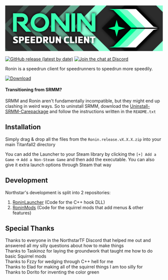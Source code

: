 ![](https://raw.githubusercontent.com/TF2SR/Ronin/main/assets/ronin-banner.jpg)

[![GitHub release (latest by date)](https://img.shields.io/github/v/release/TF2SR/Ronin?color=49fcb4&style=for-the-badge)](https://github.com/TF2SR/Ronin/releases)
[![Join the chat at Discord](https://img.shields.io/badge/tf2sr-discord-7289DA.svg?style=for-the-badge)](https://northstar.tf/discord)

Ronin is a speedrun client for speedrunners to speedrun more speedily.

[![Download](https://img.shields.io/badge/download-49fcb4?style=for-the-badge)](https://github.com/TF2SR/Ronin/releases)

#### Transitioning from SRMM?

SRMM and Ronin aren't fundamentally incompatible, but they might end up clashing in weird ways. So to uninstall SRMM, download the [Uninstall-SRMM-Carepackage](https://drive.google.com/file/d/1-qbEkztYeT4r4YmUWHthvpY8Wsm3gx8x/view?usp=sharing) and follow the instructions written in the `README.txt`

## Installation

Simply drag & drop all the files from the `Ronin.release.vX.X.X.zip` into your main Titanfall2 directory

You can add the Launcher to your Steam library by clicking the `[+] Add a Game` -> `Add a Non-Steam Game` and then add the executable. You can also give it extra launch options through Steam that way

## Development

Northstar's development is split into 2 repositories:

1. [RoninLauncher](https://github.com/TF2SR/RoninLauncher) (Code for the C++ hook DLL)
1. [RoninMods](https://github.com/TF2SR/RoninMods) (Code for the squirrel mods that add menus & other features)

## Special Thanks

Thanks to everyone in the NorthstarTF Discord that helped me out and answered all my silly questions about how to make things<br>
Thanks to Taskinoz for laying the groundwork that taught me how to do basic Squirrel mods<br>
Thanks to Fzzy for wedging through C++ hell for me<br>
Thanks to Elad for making all of the squirrel things I am too silly for<br>
Thanks to Dorito for inventing the color green
